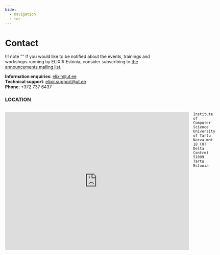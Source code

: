 ```yaml
---
hide:
  - navigation
  - toc
---
```

# Contact

!!! note ""
    If you would like to be notified about the events, trainings and workshops
    running by ELIXIR Estonia, consider subscribing to [the announcements mailing
    list](https://lists.ut.ee/wws/subscribe/elixir.news?previous_action=edit_list_request).


**Information enquiries**: elixir@ut.ee <br>
**Technical support**: elixir.support@ut.ee <br>
**Phone**: +372 737 6437


### LOCATION

<div class="row" style="display:flex;gap:1em;">
<div class="col" style="flex:50%">
<p>
  <iframe width="600" height="450" allowfullscreen="" frameborder="0" style="border:0"
  src="https://www.google.com/maps/embed?pb=!1m18!1m12!1m3!1d2091.4726473726037!2d26.722547116034328!3d58.385430081338555!2m3!1f0!2f0!3f0!3m2!1i1024!2i768!4f13.1!3m3!1m2!1s0x46eb375914b97189%3A0xeddce223cbb92508!2sNarva%20maantee%2018%2C%2051009%20Tartu!5e0!3m2!1sen!2see!4v1579185075418!5m2!1sen!2see"></iframe>
</p>
</div>
<div class="col" style="flex:50%">

```
Institute of Computer Science
University of Tartu
Narva mnt 18 (UT Delta Centre)
51009 Tartu
Estonia
```
</div>
</div>
